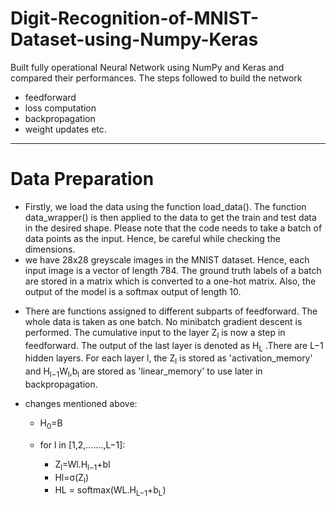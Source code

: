 # Digit-Recognition-of-MNIST-Dataset-using-Numpy-Keras
Built fully operational Neural Network using NumPy and Keras and compared their performances. 
The steps followed to build the network 
- feedforward
- loss computation
- backpropagation
- weight updates etc.
-------------------------------------------------

# Data Preparation
- Firstly, we load the data using the function load_data(). The function data_wrapper() is then applied to the data to get the train and test data in the desired shape. Please note that the code needs to take a batch of data points as the input. Hence, be careful while checking the dimensions.
- we have 28x28 greyscale images in the MNIST dataset. Hence, each input image is a vector of length 784. The ground truth labels of a batch are stored in a matrix which is converted to a one-hot matrix. Also, the output of the model is a softmax output of length 10. 
 

* There are functions assigned to different subparts of feedforward. The whole data is taken as one batch. No minibatch gradient descent is performed. The cumulative input to the layer Z<sub>l</sub>  is now a step in feedforward. The output of the last layer is denoted as H<sub>L</sub> .There are L−1 hidden layers. For each layer l, the Z<sub>l</sub> is stored as 'activation_memory' and H<sub>l−1</sub>W<sub>l</sub>,b<sub>l</sub> are stored as 'linear_memory' to use later in backpropagation.

- changes mentioned above:
	- H<sub>0</sub>=B
	- for l in [1,2,.......,L−1]:

		* Z<sub>l</sub>=Wl.H<sub>l−1</sub>+bl
		* Hl=σ(Z<sub>l</sub>)
		* HL = softmax(WL.H<sub>L−1</sub>+b<sub>L</sub>)



